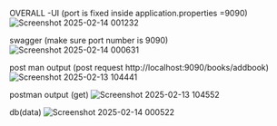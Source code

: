 OVERALL -UI (port is fixed inside application.properties =9090)
![Screenshot 2025-02-14 001232](https://github.com/user-attachments/assets/21949c95-719e-4e8b-a2d1-2f39a59e9bff)



swagger (make sure port number is 9090)
![Screenshot 2025-02-14 000631](https://github.com/user-attachments/assets/05ffe60a-a6a5-490d-ba5d-38e02316b5cf)


post man output (post request http://localhost:9090/books/addbook)
![Screenshot 2025-02-13 104441](https://github.com/user-attachments/assets/adeb81a3-49e7-4431-a8fa-b597de4160cb)

postman output (get)
![Screenshot 2025-02-13 104552](https://github.com/user-attachments/assets/7326e354-0481-4c32-9ec3-302531b8796c)

db(data)
![Screenshot 2025-02-14 000522](https://github.com/user-attachments/assets/b8d800fa-ae09-490d-9c4b-abc76d01b885)
